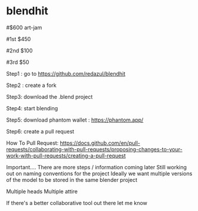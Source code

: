 # blendhit


#$600 art-jam

#1st $450

#2nd $100

#3rd $50


Step1 : go to https://github.com/redazul/blendhit 

Step2 : create a fork


Step3: download the .blend project 

Step4: start blending 

Step5: download phantom wallet : https://phantom.app/

Step6: create a pull request 

How To Pull Request: 
https://docs.github.com/en/pull-requests/collaborating-with-pull-requests/proposing-changes-to-your-work-with-pull-requests/creating-a-pull-request

Important....
There are more steps / information coming later 
Still working out on naming conventions for the project 
Ideally we want multiple versions of the model to be stored in the same blender project

Multiple heads
Multiple attire 

If there's a better collaborative tool out there let me know
